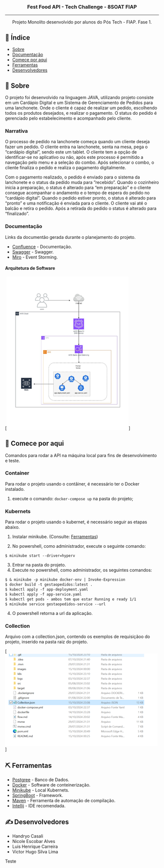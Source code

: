 

<h3 align="center">Fest Food API - Tech Challenge - 8SOAT FIAP</h3>

---

<p align="center"> Projeto Monolíto desenvolvido por alunos do Pós Tech - FIAP. Fase 1.
    <br> 
</p>

## 📝 Índice

- [Sobre](#about)
- [Documentação](#documentation)
- [Comece por aqui](#getting_started)
- [Ferramentas](#built_using)
- [Desenvolvedores](#authors)

## 🧐 Sobre <a name = "about"></a>

O projeto foi desenvolvido na linguagem JAVA, utilizando
projeto consiste em um Cardápio Digital e um Sistema de Gerenciamento de Pedidos para uma lanchonete. Onde o cliente é capaz de realizar um pedido, escolhendo todos os produtos desejados, e realizar o pagamento. O status do pedido é gerenciado pelo estabelecimento e acompanhado pelo cliente.

### Narrativa <a name = "about"></a>

O processo de pedido na lanchonete começa quando um cliente deseja fazer um pedido. O cliente entra na lanchonete, senta na mesa, pega o “cardápio digital”, sendo este um tablet. O cliente tem a opção de identificar-se no aplicativo ou não, após este processo é permitido a navegação pelo menu e a seleção do combo. Após selecionar o combo, o cliente finaliza o pedido e realiza o pagamento digitalmente.

Com o pagamento realizado, o pedido é enviado para o sistema da lanchonete e o status da pedido muda para ”recebido”. Quando o cozinheiro inicia a preparação, o status é alterado para “em preparação” e o cliente consegue acompanhar o andamento e o tempo de espera do pedido no “cardápio digital”.
Quando o pedido estiver pronto, o status é alterado para “pronto” e uma notificação é enviada para o cliente. O cliente vai até o balcão e retira o pedido. Após a retirada do pedido o status é alterado para “finalizado”.

### Documentação <a name = "documentation"></a>

Links da documentão gerada durante o planejamento do projeto.

- [Confluence](https://id.atlassian.com/invite/p/confluence?id=X4ymu_SWTfGAEA0D0241Qg) - Documentação.
- [Swagger](http://localhost:8080/swagger-ui/index.html#/) - Swagger.
- [Miro](https://miro.com/app/board/uXjVKzSNd0s=/) - Event Storming.

#### Arquitetura de Software <a name = "arquitetura de software"></a>

[<img src="images/fast_food_infra_diagram.jpg" width="400" height="500"/>]


## 🏁 Comece por aqui <a name = "getting_started"></a>

Comandos para rodar a API na máquina local para fins de desenvolvimento e teste.

### Container
Para rodar o projeto usando o contâiner, é necessário ter o Docker instalado.

1. execute o comando: `docker-compose up` na pasta do projeto;

### Kubernets
Para rodar o projeto usando o kubernet, é necessário seguir as etapas abaixo.

1. Instalar minikube. (Consulte: [Ferramentas](#built_using))

2. No powershell, como administrador, execute o seguinte comando:
```
$ minikube start --driver=hyperv
```
3. Entrar na pasta do projeto.
4. Execute no powershell, como administrador, os seguintes comandos:

```
$ & minikube -p minikube docker-env | Invoke-Expression
$ docker build -t gestaopedidos:latest .
$ kubectl apply -f app-deployment.yaml
$ kubectl apply -f app-service.yaml
$ kubectl get pods - ambos tem que estar Running e ready 1/1
$ minikube service gestaopedidos-service --url
```
4. O powershell retorna a url da aplicação.

### Collection
Arquivo com a collection.json, contendo os exemplos de requisiçãoo do projeto, inserido na pasta raiz do projeto.

[<img src="images/collection.PNG" width="500" height="300"/>]


## ⛏️ Ferramentas <a name = "built_using"></a>

- [Postgree](https://www.postgresql.org/) - Banco de Dados.
- [Docker](https://www.docker.com/products/docker-desktop/) - Software de conteinerização.
- [Minikube](https://minikube.sigs.k8s.io/docs/) - Local Kubernets.
- [SpringBoot](https://spring.io/projects/spring-boot) - Framework.
- [Maven](https://maven.apache.org/) - Ferramenta de automação de compilação.
- [Intellij](https://www.jetbrains.com/idea/download/?section=windows) - IDE recomendada.

## ✍️ Desenvolvedores <a name = "authors"></a>

- Handryo Casali
- Nicole Escobar Alves
- Luis Henrique Carreira
- Victor Hugo Silva Lima

Teste

